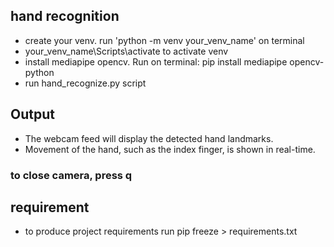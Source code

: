 ## hand recognition
- create your venv. run 'python -m venv your_venv_name' on terminal
- your_venv_name\Scripts\activate to activate venv
- install mediapipe opencv. Run on terminal: pip install mediapipe opencv-python
- run hand_recognize.py script

## Output
- The webcam feed will display the detected hand landmarks.
- Movement of the hand, such as the index finger, is shown in real-time.

### to close camera, press q


## requirement
- to produce project requirements run pip freeze > requirements.txt